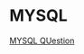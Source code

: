 # MYSQL 
[MYSQL QUestion](https://github.com/960Subhamsingh/MYSQL-main/blob/main/MYSQL%20Question.md)